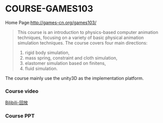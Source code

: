 # COURSE-GAMES103
Home Page:http://games-cn.org/games103/

> This course is an introduction to physics-based computer animation techniques, focusing on a variety of basic physical animation simulation techniques. The course covers four main directions: 
>
> 1) rigid body simulation, 
> 2) mass spring, constraint and cloth simulation,
> 3) elastomer simulation based on finitens,
> 4) fluid simulation.

The course mainly use the unity3D as the implementation platform.



### Course video

[Bilibili-回放](https://www.bilibili.com/video/BV12Q4y1S73g?from=search&seid=17093190354232444233&spm_id_from=333.337.0.0)



### Course PPT
